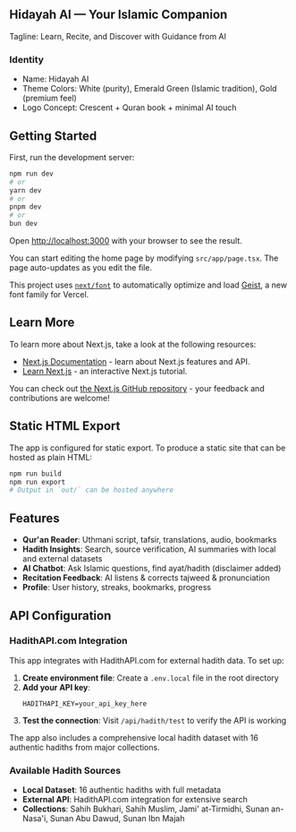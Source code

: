 ## Hidayah AI — Your Islamic Companion

Tagline: Learn, Recite, and Discover with Guidance from AI

### Identity
- Name: Hidayah AI
- Theme Colors: White (purity), Emerald Green (Islamic tradition), Gold (premium feel)
- Logo Concept: Crescent + Quran book + minimal AI touch

## Getting Started

First, run the development server:

```bash
npm run dev
# or
yarn dev
# or
pnpm dev
# or
bun dev
```

Open [http://localhost:3000](http://localhost:3000) with your browser to see the result.

You can start editing the home page by modifying `src/app/page.tsx`. The page auto-updates as you edit the file.

This project uses [`next/font`](https://nextjs.org/docs/app/building-your-application/optimizing/fonts) to automatically optimize and load [Geist](https://vercel.com/font), a new font family for Vercel.

## Learn More

To learn more about Next.js, take a look at the following resources:

- [Next.js Documentation](https://nextjs.org/docs) - learn about Next.js features and API.
- [Learn Next.js](https://nextjs.org/learn) - an interactive Next.js tutorial.

You can check out [the Next.js GitHub repository](https://github.com/vercel/next.js) - your feedback and contributions are welcome!

## Static HTML Export

The app is configured for static export. To produce a static site that can be hosted as plain HTML:

```bash
npm run build
npm run export
# Output in `out/` can be hosted anywhere
```

## Features
- **Qur'an Reader**: Uthmani script, tafsir, translations, audio, bookmarks
- **Hadith Insights**: Search, source verification, AI summaries with local and external datasets
- **AI Chatbot**: Ask Islamic questions, find ayat/hadith (disclaimer added)
- **Recitation Feedback**: AI listens & corrects tajweed & pronunciation
- **Profile**: User history, streaks, bookmarks, progress

## API Configuration

### HadithAPI.com Integration
This app integrates with HadithAPI.com for external hadith data. To set up:

1. **Create environment file**: Create a `.env.local` file in the root directory
2. **Add your API key**:
   ```
   HADITHAPI_KEY=your_api_key_here
   ```
3. **Test the connection**: Visit `/api/hadith/test` to verify the API is working

The app also includes a comprehensive local hadith dataset with 16 authentic hadiths from major collections.

### Available Hadith Sources
- **Local Dataset**: 16 authentic hadiths with full metadata
- **External API**: HadithAPI.com integration for extensive search
- **Collections**: Sahih Bukhari, Sahih Muslim, Jami' at-Tirmidhi, Sunan an-Nasa'i, Sunan Abu Dawud, Sunan Ibn Majah

